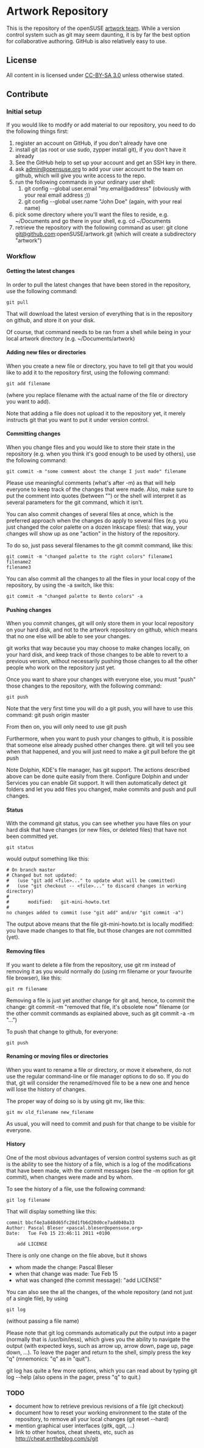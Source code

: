 # Artwork Repository
This is the repository of the openSUSE [artwork team](https://en.opensuse.org/openSUSE:Artwork_team).
While a version control system such as git may seem daunting, it is by far the
best option for collaborative authoring. GitHub is also relatively easy to use.


## License
All content in is licensed under [CC-BY-SA 3.0](http://creativecommons.org/licenses/by-sa/3.0/) unless
otherwise stated.

## Contribute
### Initial setup
If you would like to modify or add material to our repository, you need to do
the following things first:

 1. register an account on GitHub, if you don't already have one
 2. install git (as root or use sudo, zypper install git), if you don't have it
    already
 3. See the GitHub help to set up your account and get an SSH key in there.
 4. ask admin@opensuse.org to add your user account to the team on github,
    which will give you write access to the repo.
 5. run the following commands in your ordinary user shell:
     1. git config --global user.email "my.email@address" (obviously with your
        real email address ;))
     2. git config --global user.name "John Doe" (again, with your real name)
 6. pick some directory where you'll want the files to reside, e.g. ~/Documents
    and go there in your shell, e.g. cd ~/Documents
 7. retrieve the repository with the following command as user: git clone
    git@github.com:openSUSE/artwork.git (which will create a subdirectory
    "artwork")

### Workflow
#### Getting the latest changes
In order to pull the latest changes that have been stored in the repository,
use the following command:

```shell
git pull
```

That will download the latest version of everything that is in the repository
on github, and store it on your disk.

Of course, that command needs to be ran from a shell while being in your local
artwork directory (e.g. ~/Documents/artwork)

#### Adding new files or directories
When you create a new file or directory, you have to tell git that you would
like to add it to the repository first, using the following command:

```shell
git add filename
```

(where you replace filename with the actual name of the file or directory you
want to add).

Note that adding a file does not upload it to the repository yet, it merely
instructs git that you want to put it under version control.

#### Committing changes
When you change files and you would like to store their state in the repository
(e.g. when you think it's good enough to be used by others), use the following
command:

```shell
git commit -m "some comment about the change I just made" filename
```

Please use meaningful comments (what's after -m) as that will help everyone to
keep track of the changes that were made. Also, make sure to put the comment
into quotes (between "") or the shell will interpret it as several parameters
for the git command, which it isn't.

You can also commit changes of several files at once, which is the preferred
approach when the changes do apply to several files (e.g. you just changed the
color palette on a dozen Inkscape files): that way, your changes will show up
as one "action" in the history of the repository.

To do so, just pass several filenames to the git commit command, like this:

```shell
git commit -m "changed palette to the right colors" filename1 filename2
filename3
```

You can also commit all the changes to all the files in your local copy of the
repository, by using the -a switch, like this:

```shell
git commit -m "changed palette to Bento colors" -a
```

#### Pushing changes
When you commit changes, git will only store them in your local repository on
your hard disk, and not to the artwork repository on github, which means that
no one else will be able to see your changes.

git works that way because you may choose to make changes locally, on your hard
disk, and keep track of those changes to be able to revert to a previous
version, without necessarily pushing those changes to all the other people who
work on the repository just yet.

Once you want to share your changes with everyone else, you must "push" those
changes to the repository, with the following command:

```shell
git push
```

Note that the very first time you will do a git push, you will have to use this
command: git push origin master

From then on, you will only need to use git push

Furthermore, when you want to push your changes to github, it is possible
that someone else already pushed other changes there. git will tell you see
when that happened, and you will just need to make a git pull before the git
push

Note Dolphin, KDE's file manager, has git support. The actions described above
can be done quite easily from there. Configure Dolphin and under Services you
can enable Git support. It will then automatically detect git folders and let
you add files you changed, make commits and push and pull changes.

#### Status
With the command git status, you can see whether you have files on your hard
disk that have changes (or new files, or deleted files) that have not been
committed yet.

```shell
git status
```

would output something like this:

```shell
# On branch master
# Changed but not updated:
#   (use "git add <file>..." to update what will be committed)
#   (use "git checkout -- <file>..." to discard changes in working directory)
#
#       modified:   git-mini-howto.txt
#
no changes added to commit (use "git add" and/or "git commit -a")
```
The output above means that the file git-mini-howto.txt is locally modified:
you have made changes to that file, but those changes are not committed (yet).

#### Removing files
If you want to delete a file from the repository, use git rm instead of
removing it as you would normally do (using rm filename or your favourite file
browser), like this:

```shell
git rm filename
```

Removing a file is just yet another change for git and, hence, to commit the
change: git commit -m "removed that file, it's obsolete now" filename (or the
other commit commands as explained above, such as git commit -a -m "...")

To push that change to github, for everyone:

```shell
git push
```

#### Renaming or moving files or directories
When you want to rename a file or directory, or move it elsewhere, do not use
the regular command-line or file manager options to do so. If you do that, git
will consider the renamed/moved file to be a new one and hence will lose the
history of changes.

The proper way of doing so is by using git mv, like this:

```shell
git mv old_filename new_filename
```

As usual, you will need to commit and push for that change to be visible for
everyone.

#### History
One of the most obvious advantages of version control systems such as git is
the ability to see the history of a file, which is a log of the modifications
that have been made, with the commit messages (see the -m option for git
commit), when changes were made and by whom.

To see the history of a file, use the following command:

```shell
git log filename
```

That will display something like this:

```shell
commit bbcf4e3a848d65fc28d1fb6d20d0ce7add040a33
Author: Pascal Bleser <pascal.bleser@opensuse.org>
Date:   Tue Feb 15 23:46:11 2011 +0100

    add LICENSE
```

There is only one change on the file above, but it shows

* whom made the change: Pascal Bleser
* when that change was made: Tue Feb 15
* what was changed (the commit message): "add LICENSE"

You can also see the all the changes, of the whole repository (and not just of
a single file), by using

```shell
git log
```

(without passing a file name)

Please note that git log commands automatically put the output into a pager
(normally that is /usr/bin/less), which gives you the ability to navigate the
output (with expected keys, such as arrow up, arrow down, page up, page down,
...). To leave the pager and return to the shell, simply press the key "q"
(mnemonics: "q" as in "quit").

git log has quite a few more options, which you can read about by typing git
log --help (also opens in the pager, press "q" to quit.)

### TODO

* document how to retrieve previous revisions of a file (git checkout)
* document how to reset your working environment to the state of the
  repository, to remove all your local changes (git reset --hard)
* mention graphical user interfaces (gitk, qgit, ...)
* link to other howtos, cheat sheets, etc, such as http://cheat.errtheblog.com/s/git

